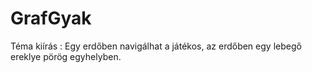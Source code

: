 # GrafGyak

Téma kiírás : Egy erdőben navigálhat a játékos, az erdőben egy lebegő ereklye pörög egyhelyben.
